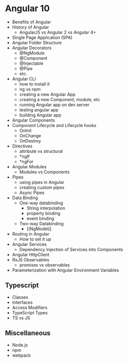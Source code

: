 # Angular 10

- Benefits of Angular
- History of Angular
  - AngularJS vs Angular 2 vs Angular 4+
- Single Page Application (SPA)
- Angular Folder Structure
- Angular Decorators
  - @NgModule
  - @Component
  - @Injectable
  - @Pipe
  - etc.
- Angular CLI
  - how to install it
  - ng vs npm
  - creating a new Angular App
  - creating a new Component, module, etc
  - running Angular app on dev server
  - testing angular app
  - building Angular app
- Angular Components
- Component Lifecycle and Lifecycle hooks
  - OnInit
  - OnChange
  - OnDestroy
- Directives
  - attribute vs structural
  - \*ngIf
  - \*ngFor
- Angular Modules
  - Modules vs Components
- Pipes
  - using pipes in Angular
  - creating custom pipes
  - Async Pipes
- Data Binding
  - One-way databinding
    - String interpolation
    - property binding
    - event binding
  - Two-way Databinding
    - [(NgModel)]
- Routing in Angular
  - How to set it up
- Angular Services
  - Dependency Injection of Services into Components
- Angular HttpClient
- RxJS Observables
  - promises vs observables
- Parameterization with Angular Environment Variables

## Typescript

- Classes
- Interfaces
- Access Modifiers
- TypeScript Types
- TS vs JS

## Miscellaneous

- Node.js
- npm
- webpack
